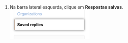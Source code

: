 1. Na barra lateral esquerda, clique em **Respostas salvas**. ![Aba de respostas salvas](/assets/images/help/settings/saved-replies-tab.png)

